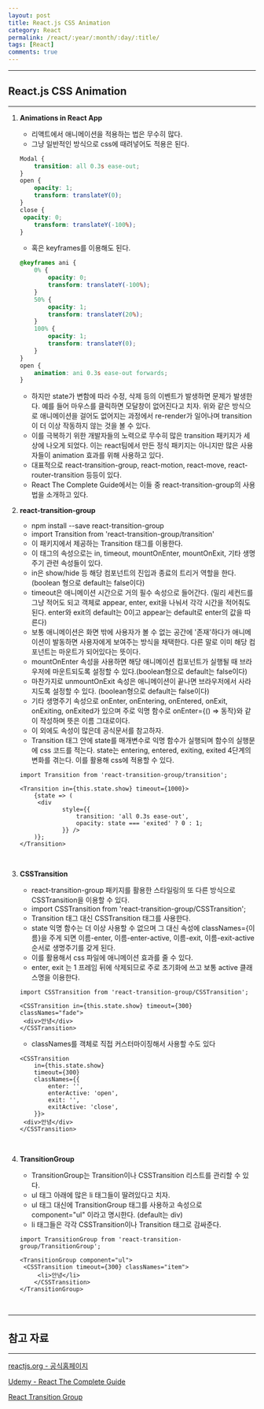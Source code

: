 ```yaml
---
layout: post
title: React.js CSS Animation
category: React
permalink: /react/:year/:month/:day/:title/
tags: [React]
comments: true
---
```


---

## React.js CSS Animation

---

1. **Animations in React App**

   * 리액트에서 애니메이션을 적용하는 법은 무수히 많다.
   * 그냥 일반적인 방식으로 css에 때려넣어도 적용은 된다.

   ```css
   Modal {
       transition: all 0.3s ease-out;
   }
   open {
       opacity: 1;
       transform: translateY(0);
   }
   close {
   	opacity: 0;
       transform: translateY(-100%);
   }
   ```

   * 혹은 keyframes를 이용해도 된다.

   ```css
   @keyframes ani {
       0% {
           opacity: 0;
           transform: translateY(-100%);
       }
       50% {
           opacity: 1;
           transform: translateY(20%);
       }
       100% {
           opacity: 1;
           transform: translateY(0);
       }
   }
   open {
       animation: ani 0.3s ease-out forwards;
   }
   ```

   * 하지만 state가 변함에 따라 수정, 삭제 등의 이벤트가 발생하면 문제가 발생한다. 예를 들어 마우스를 클릭하면 모달창이 없어진다고 치자. 위와 같은 방식으로 애니메이션을 걸어도 없어지는 과정에서 re-render가 일어나며 transition이 더 이상 작동하지 않는 것을 볼 수 있다.
   * 이를 극복하기 위한 개발자들의 노력으로 무수히 많은 transition 패키지가 세상에 나오게 되었다. 이는 react팀에서 만든 정식 패키지는 아니지만 많은 사용자들이 animation 효과를 위해 사용하고 있다.
   * 대표적으로 react-transition-group, react-motion, react-move, react-router-transition 등등이 있다.
   * React The Complete Guide에서는 이들 중 react-transition-group의 사용법을 소개하고 있다. 

2. **react-transition-group**

   * npm install --save react-transition-group
   * import Transition from 'react-transition-group/transition'
   * 이 패키지에서 제공하는 Transition 태그를 이용한다.
   * 이 태그의 속성으로는 in, timeout, mountOnEnter, mountOnExit, 기타 생명주기 관련 속성들이 있다.
   * in은 show/hide 등 해당 컴포넌트의 진입과 종료의 트리거 역할을 한다. (boolean 형으로 default는 false이다)
   * timeout은 애니메이션 시간으로 거의 필수 속성으로 들어간다. (밀리 세컨드를 그냥 적어도 되고 객체로 appear, enter, exit을 나눠서 각각 시간을 적어줘도 된다. enter와 exit의 default는 0이고 appear는 default로 enter의 값을 따른다)
   * 보통 애니메이션은 화면 밖에 사용자가 볼 수 없는 공간에 '존재'하다가 애니메이션이 발동하면 사용자에게 보여주는 방식을 채택한다. 다른 말로 이미 해당 컴포넌트는 마운트가 되어있다는 뜻이다.
   * mountOnEnter 속성을 사용하면 해당 애니메이션 컴포넌트가 실행될 때 브라우저에 마운트되도록 설정할 수 있다.(boolean형으로 default는 false이다)
   * 마찬가지로 unmountOnExit 속성은 애니메이션이 끝나면 브라우저에서 사라지도록 설정할 수 있다. (boolean형으로 default는 false이다)
   * 기타 생명주기 속성으로 onEnter, onEntering, onEntered, onExit, onExiting, onExited가 있으며 주로 익명 함수로 onEnter=\{() => 동작}와 같이 작성하며 뜻은 이름 그대로이다.
   * 이 외에도 속성이 많은데 공식문서를 참고하자.
   * Transition 태그 안에 state를 매개변수로 익명 함수가 실행되며 함수의 실행문에 css 코드를 적는다. state는 entering, entered, exiting, exited 4단계의 변화를 겪는다. 이를 활용해 css에 적용할 수 있다.

   ```react
   import Transition from 'react-transition-group/transition';
   
   <Transition in={this.state.show} timeout={1000}>
       {state => (
       	<div
               style={{
                   transition: 'all 0.3s ease-out',
                   opacity: state === 'exited' ? 0 : 1;
               }} />
       )};
   </Transition>
   ```

   <br>

3. **CSSTransition**

   * react-transition-group 패키지를 활용한 스타일링의 또 다른 방식으로 CSSTransition을 이용할 수 있다.
   * import CSSTransition from 'react-transition-group/CSSTransition';
   * Transition 태그 대신 CSSTransition 태그를 사용한다.
   * state 익명 함수는 더 이상 사용할 수 없으며 그 대신 속성에 classNames={이름}을 주게 되면 이름-enter, 이름-enter-active, 이름-exit, 이름-exit-active 순서로 생명주기를 갖게 된다.
   * 이를 활용해서 css 파일에 애니메이션 효과를 줄 수 있다.
   * enter, exit 는 1 프레임 뒤에 삭제되므로 주로 초기화에 쓰고 보통 active 클래스명을 이용한다.

   ```react
   import CSSTransition from 'react-transition-group/CSSTransition';
   
   <CSSTransition in={this.state.show} timeout={300} classNames="fade">
   	<div>안녕</div>
   </CSSTransition>
   ```

   * classNames를 객체로 직접 커스터마이징해서 사용할 수도 있다

   ```react
   <CSSTransition 
       in={this.state.show} 
       timeout={300} 
       classNames={{
           enter: '',
           enterActive: 'open',
           exit: '',
           exitActive: 'close',
       }}>
   	<div>안녕</div>
   </CSSTransition>
   ```

   <br>

4. **TransitionGroup**

   * TransitionGroup는 Transition이나 CSSTransition 리스트를 관리할 수 있다.
   * ul 태그 아래에 많은 li 태그들이 딸려있다고 치자.
   * ul 태그 대신에 TransitionGroup 태그를 사용하고 속성으로 component="ul" 이라고 명시한다. (default는 div)
   * li 태그들은 각각 CSSTransition이나 Transition 태그로 감싸준다.

   ```react
   import TransitionGroup from 'react-transition-group/TransitionGroup';
   
   <TransitionGroup component="ul">
   	<CSSTransition timeout={300} classNames="item">
       	<li>안녕</li>
       </CSSTransition>
   </TransitionGroup>
   ```

<br>

---

## 참고 자료

---

[reactjs.org - 공식홈페이지](https://ko.reactjs.org/tutorial/tutorial.html)

[Udemy - React The Complete Guide](https://www.udemy.com/course/react-the-complete-guide-incl-redux/)

[React Transition Group](https://reactcommunity.org/react-transition-group/)